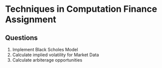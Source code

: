 # Techniques in Computation Finance Assignment
## Questions
<ol>
<li>Implement Black Scholes Model
<li>Calculate implied volatility for Market Data
<li>Calculate arbiterage opportunities 
</ol>
